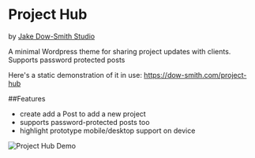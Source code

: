# Project Hub

by [Jake Dow-Smith Studio](https://dow-smith.com)

A minimal Wordpress theme for sharing project updates with clients. Supports password protected posts

Here's a static demonstration of it in use: https://dow-smith.com/project-hub

##Features
* create add a Post to add a new project
* supports password-protected posts too
* highlight prototype mobile/desktop support on device

![Project Hub Demo](https://dow-smith.com/project-hub/demo.png)
